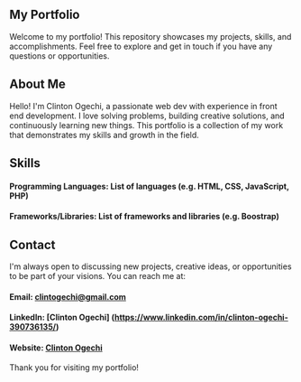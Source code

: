 
## My Portfolio
Welcome to my portfolio! This repository showcases my projects, skills, and accomplishments. Feel free to explore and get in touch if you have any questions or opportunities.

## About Me
Hello! I'm Clinton Ogechi, a passionate web dev with experience in front end development. I love solving problems, building creative solutions, and continuously learning new things. This portfolio is a collection of my work that demonstrates my skills and growth in the field.

## Skills
#### Programming Languages: List of languages (e.g. HTML, CSS, JavaScript, PHP)
#### Frameworks/Libraries: List of frameworks and libraries (e.g. Boostrap)

## Contact
I'm always open to discussing new projects, creative ideas, or opportunities to be part of your visions. You can reach me at:

#### Email: clintogechi@gmail.com 
#### LinkedIn: [Clinton Ogechi] (https://www.linkedin.com/in/clinton-ogechi-390736135/)
#### Website: [Clinton Ogechi](https://clinton-ogechi-portfolio.vercel.app/)
Thank you for visiting my portfolio!

